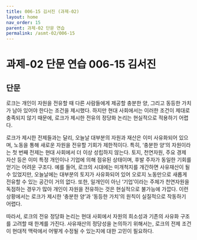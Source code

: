 ```yaml
---
title: 006-15 김서진 (과제-02)
layout: home
nav_order: 15
parent: 과제-02 단문 연습
permalink: /asmt-02/006-15
---
```


# 과제-02 단문 연습 006-15 김서진 

## 단문

로크는 개인이 자원을 전유할 때 다른 사람들에게 제공할 충분한 양, 그리고 동등한 가치가 남아 있어야 한다는 조건을 제시했다. 하지만 현대 사회에서는 이러한 조건이 제대로 충족되지 않기 때문에, 로크가 제시한 전유의 정당화 논리는 현실적으로 적용하기 어렵다.

로크가 제시한 전제들과는 달리, 오늘날 대부분의 자원과 재산은 이미 사유화되어 있으며, 노동을 통해 새로운 자원을 전유할 기회가 제한적이다. 특히, ‘충분한 양’의 자원이라는 첫 번째 전제는 현대 사회에서 더 이상 성립하지 않는다. 토지, 천연자원, 주요 경제 자산 등은 이미 특정 개인이나 기업에 의해 점유된 상태이며, 후발 주자가 동일한 기회를 얻기는 어려운 구조다. 예를 들어, 로크의 시대에는 미개척지를 개간하면 사유재산이 될 수 있었지만, 오늘날에는 대부분의 토지가 사유화되어 있어 오로지 노동만으로 새롭게 전유할 수 있는 공간이 거의 없다. 또한, 일개인이 아닌 ‘기업’이라는 주체가 천연자원을 독점하는 경우가 많아 개인이 자원을 전유하는 것은 현실적으로 불가능에 가깝다. 이런 상황에서는 로크가 제시한 ‘충분한 양’과 ‘동등한 가치’의 원칙이 실질적으로 작동하기 어렵다. 

따라서, 로크의 전유 정당화 논리는 현대 사회에서 자원의 희소성과 기존의 사유화 구조를 고려할 때 한계를 가진다. 사유재산의 정당성을 논의하기 위해서는, 로크의 전제 조건이 현대적 맥락에서 어떻게 수정될 수 있는지에 대한 고민이 필요하다.
